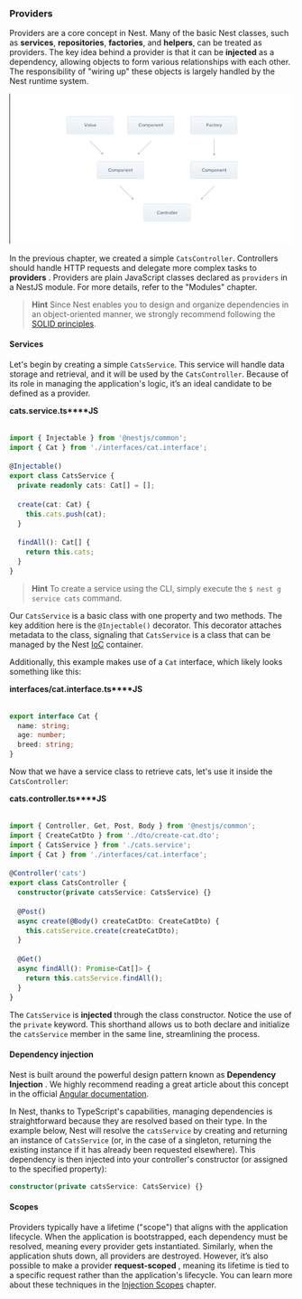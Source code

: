 ### Providers

Providers are a core concept in Nest. Many of the basic Nest classes, such as **services**, **repositories**, **factories**, and **helpers**, can be treated as providers. The key idea behind a provider is that it can be **injected** as a dependency, allowing objects to form various relationships with each other. The responsibility of "wiring up" these objects is largely handled by the Nest runtime system.

![alt text](image-15.png)

In the previous chapter, we created a simple `CatsController`. Controllers should handle HTTP requests and delegate more complex tasks to  **providers** . Providers are plain JavaScript classes declared as `providers` in a NestJS module. For more details, refer to the "Modules" chapter.

> **Hint** Since Nest enables you to design and organize dependencies in an object-oriented manner, we strongly recommend following the [SOLID principles](https://en.wikipedia.org/wiki/SOLID).

#### Services

Let's begin by creating a simple `CatsService`. This service will handle data storage and retrieval, and it will be used by the `CatsController`. Because of its role in managing the application's logic, it’s an ideal candidate to be defined as a provider.

**cats.service.ts****JS**

```typescript

import { Injectable } from '@nestjs/common';
import { Cat } from './interfaces/cat.interface';

@Injectable()
export class CatsService {
  private readonly cats: Cat[] = [];

  create(cat: Cat) {
    this.cats.push(cat);
  }

  findAll(): Cat[] {
    return this.cats;
  }
}
```

> **Hint** To create a service using the CLI, simply execute the `$ nest g service cats` command.

Our `CatsService` is a basic class with one property and two methods. The key addition here is the `@Injectable()` decorator. This decorator attaches metadata to the class, signaling that `CatsService` is a class that can be managed by the Nest [IoC](https://en.wikipedia.org/wiki/Inversion_of_control) container.

Additionally, this example makes use of a `Cat` interface, which likely looks something like this:

**interfaces/cat.interface.ts****JS**

```typescript

export interface Cat {
  name: string;
  age: number;
  breed: string;
}
```

Now that we have a service class to retrieve cats, let's use it inside the `CatsController`:

**cats.controller.ts****JS**

```typescript

import { Controller, Get, Post, Body } from '@nestjs/common';
import { CreateCatDto } from './dto/create-cat.dto';
import { CatsService } from './cats.service';
import { Cat } from './interfaces/cat.interface';

@Controller('cats')
export class CatsController {
  constructor(private catsService: CatsService) {}

  @Post()
  async create(@Body() createCatDto: CreateCatDto) {
    this.catsService.create(createCatDto);
  }

  @Get()
  async findAll(): Promise<Cat[]> {
    return this.catsService.findAll();
  }
}
```

The `CatsService` is **injected** through the class constructor. Notice the use of the `private` keyword. This shorthand allows us to both declare and initialize the `catsService` member in the same line, streamlining the process.

#### Dependency injection

Nest is built around the powerful design pattern known as  **Dependency Injection** . We highly recommend reading a great article about this concept in the official [Angular documentation](https://angular.dev/guide/di).

In Nest, thanks to TypeScript's capabilities, managing dependencies is straightforward because they are resolved based on their type. In the example below, Nest will resolve the `catsService` by creating and returning an instance of `CatsService` (or, in the case of a singleton, returning the existing instance if it has already been requested elsewhere). This dependency is then injected into your controller's constructor (or assigned to the specified property):

```typescript
constructor(private catsService: CatsService) {}
```

#### Scopes

Providers typically have a lifetime ("scope") that aligns with the application lifecycle. When the application is bootstrapped, each dependency must be resolved, meaning every provider gets instantiated. Similarly, when the application shuts down, all providers are destroyed. However, it’s also possible to make a provider  **request-scoped** , meaning its lifetime is tied to a specific request rather than the application's lifecycle. You can learn more about these techniques in the [Injection Scopes](https://docs.nestjs.com/fundamentals/injection-scopes) chapter.